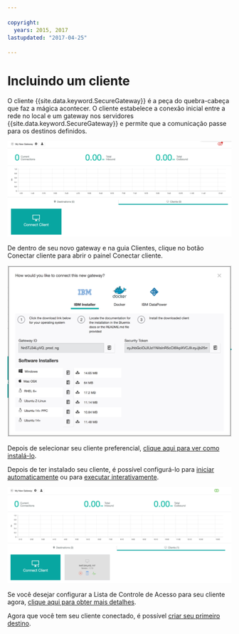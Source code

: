 ```yaml
---

copyright:
  years: 2015, 2017
lastupdated: "2017-04-25"

---
```


# Incluindo um cliente

O cliente {{site.data.keyword.SecureGateway}} é a peça do quebra-cabeça que faz a mágica acontecer. O cliente estabelece a conexão inicial entre a rede no local e um gateway nos servidores {{site.data.keyword.SecureGateway}} e permite que a comunicação passe para os destinos definidos.

![Novo gateway](./images/newGateway.png?raw=true "Novo gateway")

De dentro de seu novo gateway e na guia Clientes, clique no botão Conectar cliente para abrir o painel Conectar cliente.

![Conectar cliente](./images/connectClient.png?raw=true "Conectar cliente")

Depois de selecionar seu cliente preferencial, [clique aqui para ver como instalá-lo](./securegateway_install.html).

Depois de ter instalado seu cliente, é possível configurá-lo para [iniciar automaticamente](./securegateway_auto-start.html) ou para [executar interativamente](./securegateway_interaction.html).

![Cliente conectado](./images/connectedClient.png?raw=true "Cliente conectado")

Se você desejar configurar a Lista de Controle de Acesso para seu cliente agora, [clique aqui para obter mais detalhes](./securegateway_acl.html).

Agora que você tem seu cliente conectado, é possível [criar seu primeiro destino](./securegateway_destination.html).
